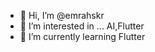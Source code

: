 - 👋 Hi, I’m @emrahskr 
- 👀 I’m interested in ... AI,Flutter
- 🌱 I’m currently learning Flutter

<!---
emrahskr/emrahskr is a ✨ special ✨ repository because its `README.md` (this file) appears on your GitHub profile.
You can click the Preview link to take a look at your changes.
--->

